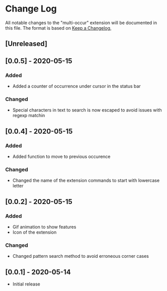 # Change Log

All notable changes to the "multi-occur" extension will be documented in this file.
The format is based on [Keep a Changelog](https://keepachangelog.com/en/1.0.0/),

## [Unreleased]

## [0.0.5] - 2020-05-15
### Added
- Added a counter of occurrence under cursor in the status bar

### Changed
- Special characters in text to search is now escaped to avoid issues with regexp matchin

## [0.0.4] - 2020-05-15
### Added
- Added function to move to previous occurence

### Changed
- Changed the name of the extension commands to start with lowercase letter

## [0.0.2] - 2020-05-15
### Added
- Gif animation to show features
- Icon of the extension

### Changed
- Changed pattern search method to avoid erroneous corner cases

## [0.0.1] - 2020-05-14
- Initial release
